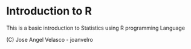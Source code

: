 # Introduction to R


This is a basic introduction to Statistics using R programming Language



(C) Jose Angel Velasco - joanvelro